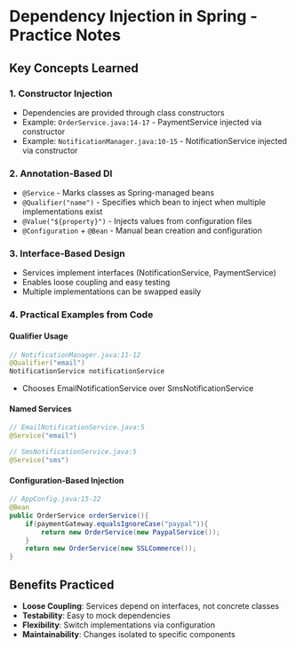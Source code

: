 # Dependency Injection in Spring - Practice Notes

## Key Concepts Learned

### 1. Constructor Injection
- Dependencies are provided through class constructors
- Example: `OrderService.java:14-17` - PaymentService injected via constructor
- Example: `NotificationManager.java:10-15` - NotificationService injected via constructor

### 2. Annotation-Based DI
- `@Service` - Marks classes as Spring-managed beans
- `@Qualifier("name")` - Specifies which bean to inject when multiple implementations exist
- `@Value("${property}")` - Injects values from configuration files
- `@Configuration` + `@Bean` - Manual bean creation and configuration

### 3. Interface-Based Design
- Services implement interfaces (NotificationService, PaymentService)
- Enables loose coupling and easy testing
- Multiple implementations can be swapped easily

### 4. Practical Examples from Code

#### Qualifier Usage
```java
// NotificationManager.java:11-12
@Qualifier("email")
NotificationService notificationService
```
- Chooses EmailNotificationService over SmsNotificationService

#### Named Services
```java
// EmailNotificationService.java:5
@Service("email")

// SmsNotificationService.java:5  
@Service("sms")
```

#### Configuration-Based Injection
```java
// AppConfig.java:15-22
@Bean
public OrderService orderService(){
    if(paymentGateway.equalsIgnoreCase("paypal")){
        return new OrderService(new PaypalService());
    }
    return new OrderService(new SSLCommerce());
}
```

## Benefits Practiced
- **Loose Coupling**: Services depend on interfaces, not concrete classes
- **Testability**: Easy to mock dependencies
- **Flexibility**: Switch implementations via configuration
- **Maintainability**: Changes isolated to specific components